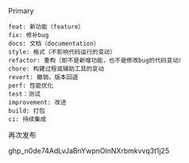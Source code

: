
<script setup>
import { ElButton, ElRow, ElRate } from 'element-plus'

</script>


<el-row class="mb-4">
  <el-button type="primary">Primary</el-button>
</el-row>



<style>
@import 'element-plus/theme-chalk/index.css';
</style>

```
feat: 新功能（feature）
fix: 修补bug
docs: 文档（documentation）
style: 格式（不影响代码运行的变动）
refactor: 重构（即不是新增功能，也不是修改bug的代码变动）
chore: 构建过程或辅助工具的变动
revert: 撤销，版本回退
perf: 性能优化
test：测试
improvement: 改进
build: 打包
ci: 持续集成
```

再次发布

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